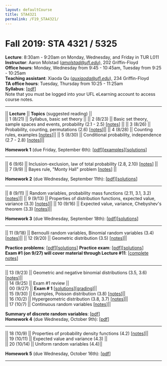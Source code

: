```yaml
---
layout: defaultCourse
title: STA4321
permalink: /F19_STA4321/
---
```

# Fall 2019: STA 4321 / 5325  
**Lecture**: 8:30am - 9:20am on Monday, Wednesday, and Friday in TUR L011  
**Instructor**: Aaron Molstad (*amolstad@ufl.edu*), 202 Griffin-Floyd  
**Office hours**: Monday, Wednesday from 9:45 - 10:45am, Tuesday from 9:25 - 10:25am   
**Teaching assistant**: Xiaoda Qu (*quxiaoda@ufl.edu*), 234 Griffin-Floyd  
**TA office hours**: Tuesday, Thursday from 10:25 - 11:25am  
**Syllabus**: [[pdf](/docs/Syllabus.pdf)]  
Note that you must be logged into your UFL eLearning account to access course notes.  

---------------  


||  **Lecture** ||  **Topics** (suggested reading) ||  
|| 1 (8/21)  || Syllabus, basic set theory ||
|| 2 (8/23)  || Basic set theory, sample spaces and events, probability (2.1 - 2.5) [[notes](https://ufl.instructure.com/courses/382258/files/45098575/download?wrap=1)] ||
|| 3 (8/26)  || Probability, counting, permutations (2.6) [[notes](https://ufl.instructure.com/courses/382258/files/45098576/download?wrap=1)]||
|| 4 (8/28)  || Counting rules, examples [[notes](https://ufl.instructure.com/courses/382258/files/45124035/download?wrap=1)]||
|| 5 (8/30)  || Conditional probability, independence (2.7 - 2.8) [[notes](https://ufl.instructure.com/courses/382258/files/45162421/download?wrap=1)]||

**Homework 1** (due Friday, September 6th): [[pdf](/docs/STA4321_F19_Homework1.pdf)][[examples](/docs/CountingExamples.pdf)][[solutions](https://ufl.instructure.com/courses/382258/files/45285087/download?wrap=1)]  

---------------  

|| 6 (9/6)  || Inclusion-exclusion, law of total probability (2.8, 2.10) [[notes](https://ufl.instructure.com/courses/382258/files/45284136/download?wrap=1)] ||
|| 7 (9/9)  || Bayes rule, "Monty Hall" problem [[notes](https://ufl.instructure.com/courses/382258/files/45319416/download?wrap=1)] ||

**Homework 2** (due Wednesday, September 11th): [[pdf](/docs/STA4321_F19_Homework2.pdf)][[solutions](https://ufl.instructure.com/courses/382258/files/45367699/download?wrap=1)]  

---------------  

|| 8 (9/11)  || Random variables, probability mass functions (2.11, 3.1, 3.2) [[notes](https://ufl.instructure.com/courses/382258/files/45364239/download?wrap=1)]||
|| 9 (9/13)  || Properties of distribution functions, expected value, variance (3.3) [[notes](https://ufl.instructure.com/courses/382258/files/45407928/download?wrap=1)]||
|| 10 (9/16)  || Expected value, variance, Chebyshev's theorem  (3.3) [[notes](https://ufl.instructure.com/courses/382258/files/45453262/download?wrap=1)]||

**Homework 3** (due Wednesday, September 18th): [[pdf](/docs/STA4321_F19_Homework3.pdf)][[solutions](https://ufl.instructure.com/courses/382258/files/45533491/download?wrap=1)]

---------------  

|| 11 (9/18)  || Bernoulli random variables, Binomial random variables (3.4) [[notes](https://ufl.instructure.com/courses/382258/files/45505791/download?wrap=1)]||
|| 12 (9/20)  || Geometric distribution (3.5) [[notes](https://ufl.instructure.com/courses/382258/files/45554732/download?wrap=1)]||

**Practice problems**: [[pdf](/docs/STA4321_F19_Exam1PracticeProblems.pdf)][[solutions](https://ufl.instructure.com/courses/382258/files/45581242/download?wrap=1)] 
**Practice exam**: [[pdf](https://ufl.instructure.com/courses/382258/files/45578287/download?wrap=1)][[solutions](https://ufl.instructure.com/courses/382258/files/45578290/download?wrap=1)]  
**Exam \#1 (on 9/27) will cover material through Lecture \#11**: [[complete notes](https://ufl.instructure.com/courses/382258/files/45535361/download?wrap=1)]

---------------  

|| 13 (9/23)  || Geometric and negative binomial distributions (3.5, 3.6) [[notes](https://ufl.instructure.com/courses/382258/files/45590293/download?wrap=1)]||  
|| 14 (9/25)  || Exam \#1 review ||  
|| 00 (9/27)  || **Exam \# 1** [[solutions](https://ufl.instructure.com/courses/382258/files/45770993/download?wrap=1)][[grading](https://ufl.instructure.com/courses/382258/files/45850784/download?wrap=1)]||  
|| 15 (9/30)  || Examples, Poisson distribution (3.8) [[notes](https://ufl.instructure.com/courses/382258/files/45737867/download?wrap=1)]||  
|| 16 (10/2)  || Hypergeometric distribution (3.8, 3.7) [[notes](https://ufl.instructure.com/courses/382258/files/45771370/download?wrap=1)]||  
|| 17 (10/7)  || Continuous random variables [[notes](https://ufl.instructure.com/courses/382258/files/45848355/download?wrap=1)]||

**Summary of discrete random variables**: [[pdf](https://ufl.instructure.com/courses/382258/files/45850921/download?wrap=1)]  
**Homework 4** (due Wednesday, October 9th): [[pdf](/docs/STA4321_F19_Homework4.pdf)]

---------------  

|| 18 (10/9)  || Properties of probability density functions (4.2) [[notes](https://ufl.instructure.com/courses/382258/files/45889123/download?wrap=1)]||  
|| 19 (10/11)  || Expected value and variance (4.3) ||  
|| 20 (10/14)  || Uniform random variables (4.4)||  

**Homework 5** (due Wednesday, October 16th): [[pdf](/docs/STA4321_F19_Homework5.pdf)]

---------------  




